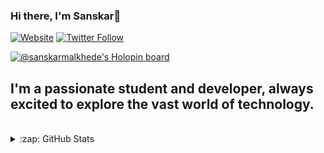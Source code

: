 ### Hi there, I'm Sanskar👋

[![Website](https://img.shields.io/website?label=sanskarmalkhede/&style=for-the-badge&url=https%3A%2F%2Fcodestackr.com)](https://sanskarmalkhede.github.io/responsive-portfolio-website-sanskar/)
[![Twitter Follow](https://img.shields.io/twitter/follow/sanskarmalkhede?color=1DA1F2&logo=twitter&style=for-the-badge)](https://twitter.com/intent/follow?original_referer=https%3A%2F%2Fgithub.com%2Fsanskarmalkhede&screen_name=sanskarmalkhede)

[![@sanskarmalkhede's Holopin board](https://holopin.me/sanskarmalkhede)](https://holopin.io/@sanskarmalkhede)

## I'm a passionate student and developer, always excited to explore the vast world of technology.

<br />

<details>
  <summary>:zap: GitHub Stats</summary>

  [![Sanskar's GitHub stats](https://github-readme-stats.vercel.app/api?username=sanskarmalkhede)](https://github.com/sanskarmalkhede/github-readme-stats)


</details>

[website]: https://sanskarmalkhede.unaux.com
[twitter]: https://twitter.com/sanskarmalkhede
[instagram]: https://instagram.com/sanskarmalkhede
[linkedin]: https://linkedin.com/
